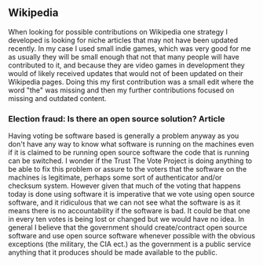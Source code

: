 ## Wikipedia

When looking for possible contributions on Wikipedia one strategy I developed is looking for niche articles that may not have been updated recently. In my case I used small indie games, which was very good for me as usually they will be small enough that not that many people will have contributed to it, and because they are video games in development they would of likely received  updates that would not of been updated on their Wikipedia pages. Doing this my first contribution was a small edit where the word "the" was missing and then my further contributions focused on missing and outdated content.



### Election fraud: Is there an open source solution? Article

Having voting be software based is generally a problem anyway as you don't have any way to know what software is running on the machines even if it is claimed to be running open source software the code that is running can be switched. I wonder if the Trust The Vote Project is doing anything to be able to fix this problem or assure to the voters that the software on the machines is legitimate, perhaps some sort of authenticator and/or checksum system. However given that much of the voting that happens today is done using software it is imperative that we vote using open source software, and it ridiculous that we can not see what the software is as it means there is no accountability if the software is bad. It could be that one in every ten votes is being lost or changed but we would have no idea. In general I believe that the government should create/contract open source software and use open source software whenever possible with the obvious exceptions (the military, the CIA ect.) as the government is a public service anything that it produces should be made available to the public.